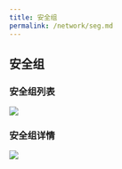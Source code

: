 ```yaml
---
title: 安全组
permalink: /network/seg.md
---
```


## 安全组
### 安全组列表
![](~@vuepress/seg_list.png)

### 安全组详情
![](~@vuepress/seg_detail.png)
